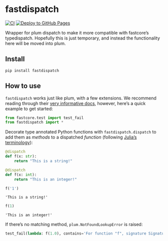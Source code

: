 
# fastdispatch

<!-- WARNING: THIS FILE WAS AUTOGENERATED! DO NOT EDIT! -->

[![CI](https://github.com/fastai/fastdispatch/actions/workflows/test.yaml/badge.svg)](https://github.com/fastai/fastdispatch/actions/workflows/test.yaml)
[![Deploy to GitHub
Pages](https://github.com/fastai/fastdispatch/actions/workflows/deploy.yaml/badge.svg)](https://github.com/fastai/fastdispatch/actions/workflows/deploy.yaml)

Wrapper for plum dispatch to make it more compatible with fastcore’s
typedispatch. Hopefully this is just temporary, and instead the
functionality here will be moved into plum.

## Install

`pip install fastdispatch`

## How to use

`fastdispatch` works just like plum, with a few extensions. We recommend
reading through their [very informative
docs](https://github.com/wesselb/plum), however, here’s a quick example
to get started:

``` python
from fastcore.test import test_fail
from fastdispatch import *
```

Decorate type annotated Python functions with `fastdispatch.dispatch` to
add them as *methods* to a dispatched *function* (following [Julia’s
terminology](https://docs.julialang.org/en/v1/manual/methods/)):

``` python
@dispatch
def f(x: str):
    return "This is a string!"

@dispatch
def f(x: int):
    return "This is an integer!"
```

``` python
f('1')
```

    'This is a string!'

``` python
f(1)
```

    'This is an integer!'

If there’s no matching method, `plum.NotFoundLookupError` is raised:

``` python
test_fail(lambda: f(1.0), contains='For function "f", signature Signature(builtins.float) could not be resolved.')
```
